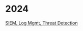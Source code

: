 # 2024

[SIEM, Log Mgmt, Threat Detection](2024/SIEM,%20Log%20Mgmt,%20Threat%20Detection%2061e3a9f0ac93441cbf9c38974c0b7d53.md)